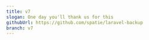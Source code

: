 ```yaml
---
title: v7
slogan: One day you'll thank us for this
githubUrl: https://github.com/spatie/laravel-backup
branch: v7
---
```




